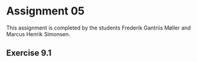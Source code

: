 # Assignment 05

This assignment is completed by the students Frederik Gantriis Møller and Marcus Henrik Simonsen.

## Exercise 9.1

